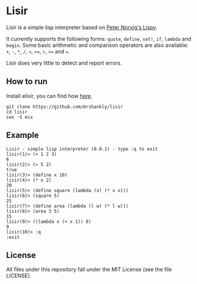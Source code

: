 # Lisir

Lisir is a simple lisp interpreter based on [Peter Norvig's Lispy](http://norvig.com/lispy.html).

It currently supports the following forms: `quote`, `define`, `set!`, `if`, `lambda` and `begin`.
Some basic arithmetic and comparison operators are also available: `+`, `-`, `*`, `/`, `<`, `<=`,
`>`, `>=` and `=`.

Lisir does very little to detect and report errors.

## How to run

Install elixir, you can find how [here](http://elixir-lang.org/getting_started/1.html).

```
git clone https://github.com/mrshankly/lisir
cd lisir
iex -S mix
```

## Example

```
Lisir - simple lisp interpreter (0.0.1) - type :q to exit
lisir(1)> (+ 1 2 3)
6
lisir(2)> (> 5 2)
true
lisir(3)> (define x 10)
lisir(4)> (* x 2)
20
lisir(5)> (define square (lambda (x) (* x x)))
lisir(6)> (square 5)
25
lisir(7)> (define area (lambda (l w) (* l w)))
lisir(8)> (area 3 5)
15
lisir(9)> ((lambda x (+ x 1)) 8)
9
lisir(10)> :q
:exit
```

## License

All files under this repository fall under the MIT License (see the file LICENSE).
